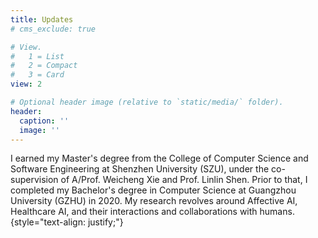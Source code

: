 ```yaml
---
title: Updates
# cms_exclude: true

# View.
#   1 = List
#   2 = Compact
#   3 = Card
view: 2

# Optional header image (relative to `static/media/` folder).
header:
  caption: ''
  image: ''
---
```

I earned my Master's degree from the College of Computer Science and Software Engineering at Shenzhen University (SZU), under the co-supervision of A/Prof. Weicheng Xie and Prof. Linlin Shen. Prior to that, I completed my Bachelor's degree in Computer Science at Guangzhou University (GZHU) in 2020. My research revolves around Affective AI, Healthcare AI, and their interactions and collaborations with humans.
{style="text-align: justify;"}
